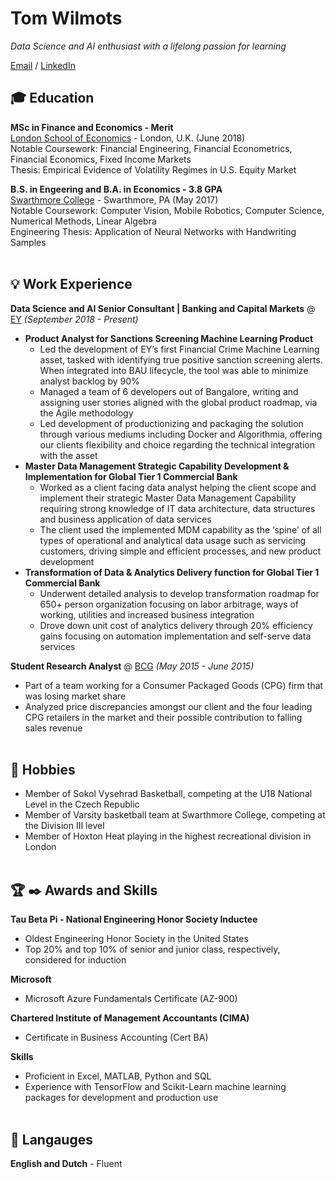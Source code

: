 # Tom Wilmots

_Data Science and AI enthusiast with a lifelong passion for learning_

[Email](mailto:twilmots@gmail.com) / [LinkedIn](https://www.linkedin.com/in/tom-wilmots-030781a6/)

## :mortar_board: Education
**MSc in Finance and Economics - Merit** <br>
[London School of Economics](https://www.lse.ac.uk/) - London, U.K. (June 2018) <br>
Notable Coursework: Financial Engineering, Financial Econometrics, Financial Economics, Fixed Income Markets <br>
Thesis: Empirical Evidence of Volatility Regimes in U.S. Equity Market
<br>

**B.S. in Engeering and B.A. in Economics - 3.8 GPA** <br>
[Swarthmore College](https://www.swarthmore.edu/) - Swarthmore, PA (May 2017) <br>
Notable Coursework: Computer Vision, Mobile Robotics, Computer Science, Numerical Methods, Linear Algebra <br>
Engineering Thesis: Application of Neural Networks with Handwriting Samples
<br><br>


## :bulb: Work Experience

**Data Science and AI Senior Consultant | Banking and Capital Markets** @ [EY](https://www.ey.com/en_gl) _(September 2018 - Present)_ <br>
  - **Product Analyst for Sanctions Screening Machine Learning Product**
    - Led the development of EY’s first Financial Crime Machine Learning asset, tasked with identifying true positive sanction screening alerts. When integrated into BAU                 lifecycle, the tool was able to minimize analyst backlog by 90%
    - Managed a team of 6 developers out of Bangalore, writing and assigning user stories aligned with the global product roadmap, via the Agile methodology
    - Led development of productionizing and packaging the solution through various mediums including Docker and Algorithmia, offering our clients flexibility and choice regarding the technical integration with the asset
  - **Master Data Management Strategic Capability Development & Implementation for Global Tier 1 Commercial Bank**
    - Worked as a client facing data analyst helping the client scope and implement their strategic Master Data Management Capability requiring strong knowledge of IT data               architecture, data structures and business application of data services
    - The client used the implemented MDM capability as the ‘spine’ of all types of operational and analytical data usage such as servicing customers, driving simple and efficient processes, and new product development
  - **Transformation of Data & Analytics Delivery function for Global Tier 1 Commercial Bank**
    - Underwent detailed analysis to develop transformation roadmap for 650+ person organization focusing on labor arbitrage, ways of working, utilities and increased business integration
    - Drove down unit cost of analytics delivery through 20% efficiency gains focusing on automation implementation and self-serve data services 
    
**Student Research Analyst** @ [BCG](https://www.bcg.com/en-gb/) _(May 2015 - June 2015)_ <br>
  - Part of a team working for a Consumer Packaged Goods (CPG) firm that was losing market share
  - Analyzed price discrepancies amongst our client and the four leading CPG retailers in the market and their possible contribution to falling sales revenue
  <br><br>
  
## :basketball: Hobbies
  - Member of Sokol Vysehrad Basketball, competing at the U18 National Level in the Czech Republic
  - Member of Varsity basketball team at Swarthmore College, competing at the Division III level
  - Member of Hoxton Heat playing in the highest recreational division in London
  <br><br>

## :trophy: :black_nib: Awards and Skills
**Tau Beta Pi - National Engineering Honor Society Inductee** 
  - Oldest Engineering Honor Society in the United States
  - Top 20% and top 10% of senior and junior class, respectively, considered for induction
  
**Microsoft**
  - Microsoft Azure Fundamentals Certificate (AZ-900)
  
**Chartered Institute of Management Accountants (CIMA)**
  - Certificate in Business Accounting (Cert BA)
  
**Skills**
  - Proficient in Excel, MATLAB, Python and SQL
  - Experience with TensorFlow and Scikit-Learn machine learning packages for development and production use
  <br><br>

## :speech_balloon: Langauges
**English and Dutch** - Fluent






